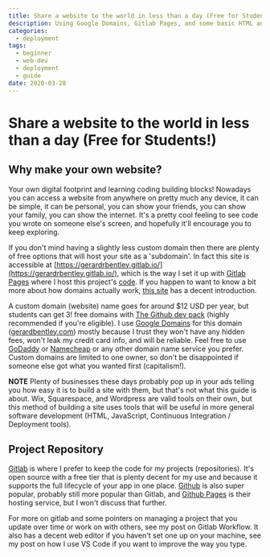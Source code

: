 ```yaml
---
title: Share a website to the world in less than a day (Free for Students!)
description: Using Google Domains, Gitlab Pages, and some basic HTML and CSS to make a fun public facing webpage.
categories:
  - deployment
tags: 
  - beginner
  - web-dev
  - deployment 
  - guide
date: 2020-03-28
---
```


# Share a website to the world in less than a day (Free for Students!)


## Why make your own website?

Your own digital footprint and learning coding building blocks!
Nowadays you can access a website from anywhere on pretty much any device, it can be simple, it can be personal, you can show your friends, you can show your family, you can show the internet.
It's a pretty cool feeling to see code you wrote on someone else's screen, and hopefully it'll encourage you to keep exploring.

If you don't mind having a slightly less custom domain then there are plenty of free options that will host your site as a 'subdomain'. In fact this site is accessible at [https://gerardrbentley.gitlab.io/](https://gerardrbentley.gitlab.io/), which is the way I set it up with [Gitlab Pages](https://docs.gitlab.com/ee/user/project/pages/#getting-started) where I host this project's [code](https://gitlab.com/gerardrbentley/gerardrbentley.gitlab.io).
If you happen to want to know a bit more about how domains actually work, [this site](https://whatismyipaddress.com/domain-name) has a decent introduction.

A custom domain (website) name goes for around $12 USD per year, but students can get 3! free domains with [The Github dev pack](https://education.github.com/pack) (highly recommended if you're eligible). 
I use [Google Domains](https://domains.google.com) for this domain ([gerardbentley.com](https://gerardbentley.com)) mostly because I trust they won't have any hidden fees, won't leak my credit card info, and will be reliable.
Feel free to use [GoDaddy](https://www.godaddy.com/) or [Namecheap](https://www.namecheap.com/domains/domain-name-search/) or any other domain name service you prefer.
Custom domains are limited to one owner, so don't be disappointed if someone else got what you wanted first (capitalism!).

**NOTE** Plenty of businesses these days probably pop up in your ads telling you how easy it is to build a site with them, but that's not what this guide is about. Wix, Squarespace, and Wordpress are valid tools on their own, but this method of building a site uses tools that will be useful in more general software development (HTML, JavaScript, Continuous Integration / Deployment tools).

## Project Repository

[Gitlab](https://gitlab.com) is where I prefer to keep the code for my projects (repositories).
It's open source with a free tier that is plenty decent for my use and because it supports the full lifecycle of your app in one place.
[Github](https://github.com) is also super popular, probably still more popular than Gitlab, and [Github Pages](https://pages.github.com/) is their hosting service, but I won't discuss that further.

For more on gitlab and some pointers on managing a project that you update over time or work on with others, see <nuxt-link to="gitlab-workflow">my post</nuxt-link> on Gitlab Workflow.
It also has a decent web editor if you haven't set one up on your machine, see <nuxt-link to="how-i-vs-code">my post</nuxt-link> on how I use VS Code if you want to improve the way you type.
